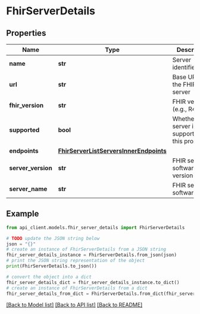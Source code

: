 # FhirServerDetails


## Properties

Name | Type | Description | Notes
------------ | ------------- | ------------- | -------------
**name** | **str** | Server identifier/name | 
**url** | **str** | Base URL of the FHIR server | 
**fhir_version** | **str** | FHIR version (e.g., R4, R5) | 
**supported** | **bool** | Whether the server is supported by this proxy | 
**endpoints** | [**FhirServerListServersInnerEndpoints**](FhirServerListServersInnerEndpoints.md) |  | 
**server_version** | **str** | FHIR server software version | [optional] 
**server_name** | **str** | FHIR server software name | [optional] 

## Example

```python
from api_client.models.fhir_server_details import FhirServerDetails

# TODO update the JSON string below
json = "{}"
# create an instance of FhirServerDetails from a JSON string
fhir_server_details_instance = FhirServerDetails.from_json(json)
# print the JSON string representation of the object
print(FhirServerDetails.to_json())

# convert the object into a dict
fhir_server_details_dict = fhir_server_details_instance.to_dict()
# create an instance of FhirServerDetails from a dict
fhir_server_details_from_dict = FhirServerDetails.from_dict(fhir_server_details_dict)
```
[[Back to Model list]](../README.md#documentation-for-models) [[Back to API list]](../README.md#documentation-for-api-endpoints) [[Back to README]](../README.md)


